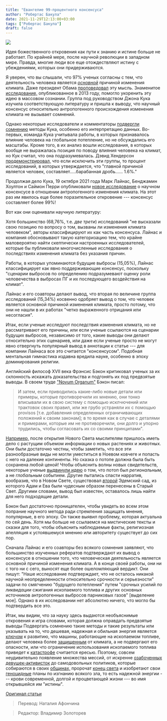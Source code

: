 ```yaml
---
title: "Евангелие 99-процентного консенсуса"
author: "Робертас Бакула"
date: 2021-11-29T12:13:00+03:00
tags: ["Робертас Бакула"]
draft: false
---
```

![](https://www.aier.org/wp-content/uploads/2021/11/hippiehands-800x508.jpg)

Идея божественного откровения как пути к знанию и истине больше не работает. По крайней мере, после научной революции в западном мире. Правда, многие люди все еще отождествляют истину с убеждениями, которых они придерживаются.

Я уверен, что вы слышали, что 97% ученых согласны с тем, что деятельность человека является *[основной](https://www.weber.edu/wsuimages/geography/Bedford_and_Cook_2013_Response_to_Legates.pdf)* причиной изменения климата. Даже президент Обама [проповедовал](https://www.facebook.com/barackobama/photos/97-percent-of-climate-scientists-agree-that-climate-change-is-real-man-made-and-/10153609142356749/) эту мысль. Знаменитое [исследование,](https://iopscience.iop.org/article/10.1088/1748-9326/8/2/024024/pdf) опубликованное в 2013 году, помогло укоренить эту идею в массовом сознании. Группа под руководством Джона Кука изучила соответствующую литературу и пришла к выводу, что научный консенсус относительно антропогенного происхождения изменения климата не вызывает сомнений.

Однако некоторые исследователи и комментаторы [подвергли сомнению](https://www.econlib.org/archives/2014/02/david_friedman_14.html) методы Кука, особенно его интерпретацию данных. Во-первых, команда Кука учитывала работы, в которых признавалось влияние человека на глобальное потепление, но не обсуждались его масштабы. Кроме того, в их анализ вошли исследования, в которых вообще не выражалась позиция по поводу влияния человека на климат, но Кук считал, что она подразумевалась. Дэвид Хендерсон [продемонстрировал,](https://www.econlib.org/archives/2014/03/16_not_97_agree.html) что если исключить эти группы, то процент исследований, в которых утверждается, что "главной причиной является человек, составляет.....барабанная дробь...... 1.6%."

Продолжая дело Кука, 19 октября 2021 года Марк Лайнас, Бенджамин Хоултон и Саймон Перри опубликовали [новое исследование](https://iopscience.iop.org/article/10.1088/1748-9326/ac2966) о научном консенсусе в отношении антропогенного изменения климата. На этот раз им явилось еще более поразительное откровение --- консенсус составляет более 99%!

Вот как они оценивали научную литературу:

Хотя большинство (68,76%, т.е. *две трети*) исследований "не высказали свою позицию по вопросу о том, вызваны ли изменения климата человеком", авторы классифицируют их как часть консенсуса. Лайнас и компания обосновывают такую категоризацию тем, что крайне маловероятно найти скептически настроенных исследователей, которые бы публиковали многочисленные исследования о последствиях изменения климата без указания причин.

Работы, в которых упоминаются будущие выбросы (15,05%), Лайнас классифицирует как явно поддерживающие консенсус, поскольку "сценарии выбросов по определению подразумевают оценку роли человечества в выбросах ПГ и их последующего воздействия на климат".

Лайнас и его соавторы делают вывод, что вторая по величине группа исследований (15,34%) косвенно одобряет вывод о том, что человек является основной причиной изменения климата, просто потому, что они не нашли в их работах "четко выраженного отрицания или несогласия".

Итак, если ученые исследуют последствия изменения климата, но не рассматривают его причины, или если ученые ссылаются на сценарии будущих выбросов, независимо от того, какие выводы они делают относительно этих сценариев, или даже если ученые просто не могут явно отвергнуть популярный вывод в аннотации к статье --- для компании Лайнаса все это считается "консенсусом". Подобная ментальная гимнастика издавна вредила науке, особенно в эпоху доминирования религии.

Английский философ XVII века Фрэнсис Бэкон критиковал ученых за их склонность искажать доказательства и подгонять их под предвзятые выводы. В своем труде ["Novum Organum"](https://www.amazon.com/Francis-Bacon-Organum-Instauration-Editions/dp/0812692454/ref=asc_df_0812692454/?tag=hyprod-20&linkCode=df0&hvadid=533363474563&hvpos=&hvnetw=g&hvrand=7226916851993092533&hvpone=&hvptwo=&hvqmt=&hvdev=c&hvdvcmdl=&hvlocint=&hvlocphy=9001718&hvtargid=pla-592528322620&psc=1) Бэкон писал:

> И затем, если приводились какие-либо новые детали или примеры, которые противоречили их мнению, они тонко вписывали их в свою систему с помощью исклчючений или трактовок своих правил, или же грубо устраняли их с помощью provisos [т.е. добавления определенных ограничивающих положений к своим законам]; в то время как  в случае с деталями и примерами, которые им не противоречили, они долго и упорно трудились, чтобы согласовать их со своими принципами".

[Например,](https://www.youtube.com/watch?v=1EUIZLX8jTU&t=436s) после открытия Нового Света мыслителям пришлось иметь дело с растущим объемом информации о новых растениях и животных. Они были достаточно честны, чтобы заметить, что все эти разнообразные виды не могли уместиться в Ноевом ковчеге и попасть с него на далекие континенты. Но сказка о потопе должна была быть сохранена любой ценой! Чтобы объяснить волны новых свидетельств, некоторые ученые [выдвинули идею](https://quod.lib.umich.edu/e/eebo/A61580.0001.001/1:8.5?rgn=div2;view=fulltext) о том, что потоп был *региональным,* а не *глобальным* событием. Другие пытались спасти нарратив, вообразив, что в Новом Свете, существовал *[второй](https://quod.lib.umich.edu/e/eebo/A30490.0001.001/1:8?rgn=div1;view=fulltext)* Эдемский сад, из которого Адам и Ева были чудесным образом перенесены в Старый Свет. Другими словами, вывод был известен, оставалось лишь найти для него подходящие детали.

Бэкон был достаточно проницателен, чтобы увидеть во всем этом попрание научного метода ради стремления защищать мнения, популярные, в его эпоху. Он также выявил проблему, которая актуальна по сей день. Хотя мы больше не ссылаемся на мистические тексты и сказки для того, чтобы объяснить наблюдаемые факты, религиозная апелляция к устоявшемуся мнению или авторитету существует до сих пор.

Сначала Лайнас и его соавторы без всякого сомнения заявляют, что большинство изученных рефератов подтверждают их вывод о консенсусе в отношении того, что человеческая деятельность является основной причиной изменения климата. А в конце своей работы, они ни с того ни с сего, выносят еще более ошеломляющий вердикт. Они пишут: "Наше исследование подтверждает, что не осталось никакой научной неопределенности относительно срочности и серьезности" задачи по смягчению "будущего потепления" путем "срочных усилий *по ликвидации* сжигания ископаемого топлива и других основных источников антропогенных выбросов парниковых газов" [выделение мое]. Однако в их исследовании нет абсолютно ничего, что могло бы подтвердить все это.

Итак, мы видим, что за науку здесь выдаются необъяснимые откровения и игра словами, которая должна оправдать предвзятые выводы Подвергать сомнению такие методы и такие результаты или указывать на то, что дешевая, надежная и обильная энергия является [ключом](https://industrialprogress.com/how-opposition-to-fossil-fuels-hurts-the-poor-most-of-all/) к развитию, что машины, работающие на ископаемом топливе, делают человека более [защищенным](https://energytalkingpoints.com/climate-crisis/) от климата, а не подвергают его опасности, или что ограничение использования ископаемого топлива приведет к [катастрофе](https://www.realclearenergy.org/articles/2020/08/26/joe_bidens_climate_plan_would_be_a_disaster_for_the_environment_575374.html) считается ересью. Поэтому, совсем неудивительно появление множества мессий, от искренне [озабоченных девушек-активисток](https://www.aier.org/article/what-greta-thunberg-forgets-about-climate-change/) до самодовольных политиков, которые собираются в своих [общинах,](https://ukcop26.org/uk-presidency/what-is-a-cop/) пророчат [конец света](https://financialpost.com/opinion/patrick-moore-de-bunking-climate-and-other-varieties-of-alarmism) и изобретают свои [геноцидные](https://alexepstein.substack.com/p/intellectual-ammunition-to-fight) планы по изгнанию всякого зла, то есть надежной энергии --- крови современной, долгой и процветающей жизни --- во имя открывшейся им "истины".

[Оригинал статьи](https://www.aier.org/article/the-gospel-of-a-99-consensus/)

> Перевод: Наталия Афончина

> Редактор: Владимир Золоторев
